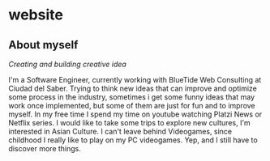 # website

## About myself

*Creating and building creative idea*

I'm a Software Engineer, currently working with BlueTide Web Consulting at Ciudad del Saber. Trying to think new ideas that can improve and optimize some process in the industry, sometimes i get some funny ideas that may work once implemented, but some of them are just for fun and to improve myself. In my free time I spend my time on youtube watching Platzi News or Netflix series. I would like to take some trips to explore new cultures, I'm interested in Asian Culture. I can't leave behind Videogames, since childhood I really like to play on my PC videogames. Yep, and I still have to discover more things.